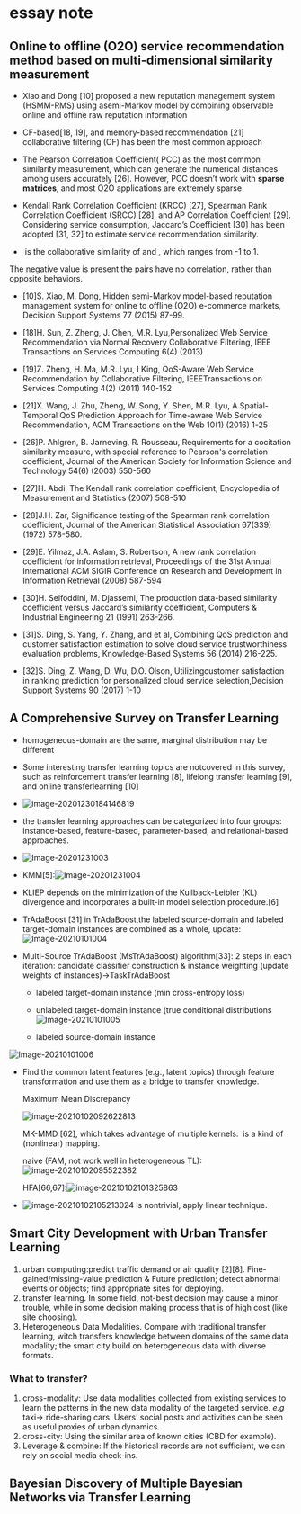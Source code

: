 
# essay note

## Online to offline (O2O) service recommendation method based on multi-dimensional similarity measurement

-   Xiao and Dong [10] proposed a new reputation management system (HSMM-RMS) using asemi-Markov model by combining observable online and offline raw reputation information
    
-   CF-based[18, 19], and memory-based recommendation [21] collaborative filtering (CF) has been the most common approach
    
-   The Pearson Correlation Coefficient( PCC) as the most common similarity measurement, which can generate the numerical distances among users accurately [26]. However, PCC doesn’t work with **sparse matrices**, and most O2O applications are extremely sparse
    
-   Kendall Rank Correlation Coefficient (KRCC) [27], Spearman Rank Correlation Coefficient (SRCC) [28], and AP Correlation Coefficient [29]. Considering service consumption, Jaccard’s Coefficient [30] has been adopted [31, 32] to estimate service recommendation similarity.
    
-   ​ is the collaborative similarity of ​and ​, which ranges from -1 to 1.
    

The negative value is present the pairs have no correlation, rather than opposite behaviors.

-   [10]S. Xiao, M. Dong, Hidden semi-Markov model-based reputation management system for online to offline (O2O) e-commerce markets, Decision Support Systems 77 (2015) 87-99.
    
-   [18]H. Sun, Z. Zheng, J. Chen, M.R. Lyu,Personalized Web Service Recommendation via Normal Recovery Collaborative Filtering, IEEE Transactions on Services Computing 6(4) (2013)
    
-   [19]Z. Zheng, H. Ma, M.R. Lyu, I King, QoS-Aware Web Service Recommendation by Collaborative Filtering, IEEETransactions on Services Computing 4(2) (2011) 140-152
    
-   [21]X. Wang, J. Zhu, Zheng, W. Song, Y. Shen, M.R. Lyu, A Spatial-Temporal QoS Prediction Approach for Time-aware Web Service Recommendation, ACM Transactions on the Web 10(1) (2016) 1-25
    
-   [26]P. Ahlgren, B. Jarneving, R. Rousseau, Requirements for a cocitation similarity measure, with special reference to Pearson's correlation coefficient, Journal of the American Society for Information Science and Technology 54(6) (2003) 550-560
    
-   [27]H. Abdi, The Kendall rank correlation coefficient, Encyclopedia of Measurement and Statistics (2007) 508-510
    
-   [28]J.H. Zar, Significance testing of the Spearman rank correlation coefficient, Journal of the American Statistical Association 67(339) (1972) 578-580.
    
-   [29]E. Yilmaz, J.A. Aslam, S. Robertson, A new rank correlation coefficient for information retrieval, Proceedings of the 31st Annual International ACM SIGIR Conference on Research and Development in Information Retrieval (2008) 587-594
    
-   [30]H. Seifoddini, M. Djassemi, The production data-based similarity coefficient versus Jaccard’s similarity coefficient, Computers & Industrial Engineering 21 (1991) 263-266.
    
-   [31]S. Ding, S. Yang, Y. Zhang, and et al, Combining QoS prediction and customer satisfaction estimation to solve cloud service trustworthiness evaluation problems, Knowledge-Based Systems 56 (2014) 216-225.
    
-   [32]S. Ding, Z. Wang, D. Wu, D.O. Olson, Utilizingcustomer satisfaction in ranking prediction for personalized cloud service selection,Decision Support Systems 90 (2017) 1-10
    

## A Comprehensive Survey on Transfer Learning

-   homogeneous-domain are the same, marginal distribution may be different
    
-   Some interesting transfer learning topics are notcovered in this survey, such as reinforcement transfer learning [8], lifelong transfer learning [9], and online transferlearning [10]
    
-   ![image-20201230184146819](https://raw.githubusercontent.com/sailTo/picturebase/master/Image-20201231003.png)
    
-   the transfer learning approaches can be categorized into four groups: instance-based, feature-based, parameter-based, and relational-based approaches.
    
-   ![Image-20201231003](https://raw.githubusercontent.com/sailTo/picturebase/master/image-20201230184146819.png)
    
-   KMM[5]:![Image-20201231004](https://raw.githubusercontent.com/sailTo/picturebase/master/Image-20201231004.png)
    
-   KLIEP depends on the minimization of the Kullback-Leibler (KL) divergence and incorporates a built-in model selection procedure.[6]
    
-   TrAdaBoost [31] in TrAdaBoost,the labeled source-domain and labeled target-domain instances are combined as a whole, update:![Image-20210101004](https://raw.githubusercontent.com/sailTo/picturebase/master/Image-20210101004.png)
    
-   Multi-Source TrAdaBoost (MsTrAdaBoost) algorithm[33]: 2 steps in each iteration: candidate classifier construction & instance weighting (update weights of instances)->TaskTrAdaBoost
    
    -   labeled target-domain instance (min cross-entropy loss)
        
    -   unlabeled target-domain instance (true conditional distributions ![Image-20210101005](https://raw.githubusercontent.com/sailTo/picturebase/master/Image-20210101006.png)
        
    -   labeled source-domain instance
        

![Image-20210101006](https://raw.githubusercontent.com/sailTo/picturebase/master/Image-20210101005.png)

-   Find the common latent features (e.g., latent topics) through feature transformation and use them as a bridge to transfer knowledge.
    
    Maximum Mean Discrepancy
    
    ![image-20210102092622813](https://raw.githubusercontent.com/sailTo/picturebase/master/image-20210102092622813.png)
    
    MK-MMD [62], which takes advantage of multiple kernels. ​ is a kind of (nonlinear) mapping.
    
    naive (FAM, not work well in heterogeneous TL): ![image-20210102095522382](https://raw.githubusercontent.com/sailTo/picturebase/master/image-20210102095522382.png)
    
    HFA[66,67]:![image-20210102101325863](https://raw.githubusercontent.com/sailTo/picturebase/master/image-20210102101325863.png)
    
-   ![image-20210102105213024](https://raw.githubusercontent.com/sailTo/picturebase/master/image-20210102105213024.png)​ is nontrivial, apply linear technique.

## Smart City Development with Urban Transfer Learning

   1. urban computing:predict traffic demand or air quality [2][8]. Fine-gained/missing-value prediction & Future prediction; detect abnormal events or objects; find appropriate sites for deploying.
   2. transfer learning. In some field, not-best decision may cause a minor trouble, while in some decision making process that is of high cost (like site choosing).
   3. Heterogeneous Data Modalities. Compare with traditional transfer learning, witch transfers knowledge between domains of the same data modality; the smart city build on heterogeneous data with diverse formats.
### What to transfer?
1. cross-modality: Use data modalities collected from existing services to learn the patterns in the new data modality of the targeted service. *e.g* taxi$\rightarrow$ ride-sharing cars. Users’ social posts and activities can be seen as useful proxies of urban dynamics.
2. cross-city: Using the similar area of known cities (CBD for example).
3. Leverage & combine: If the historical records are not sufficient, we can rely on social media check-ins.

## Bayesian Discovery of Multiple Bayesian Networks via Transfer Learning

<!--stackedit_data:
eyJoaXN0b3J5IjpbODEzODEzMzA5LDEyNzUxMTQwNDIsLTcyMj
E4MTMxNCwtMTEzNzM4MzQ3OSwtMjUyMzEwNjk4LDMwODI4MjYx
MCwxNzU4Mzk0ODc5LC0xODIyNzQ1ODk5LDEzMDQyOTQzMjEsMT
QxODMzODk3OCw0OTcxNzUxNjYsMjk1Njk1OTc0LDU1NDc3MzMw
N119
-->